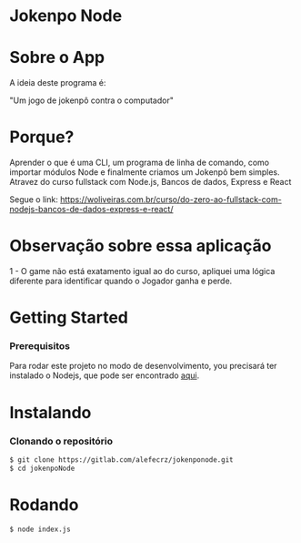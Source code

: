 # Jokenpo Node

# Sobre o App

A ideia deste programa é:

"Um jogo de jokenpô contra o computador"

# Porque?

Aprender o que é uma CLI, um programa de linha de comando, como importar módulos Node e finalmente criamos um Jokenpô bem simples.
Atravez do curso fullstack com Node.js, Bancos de dados, Express e React

Segue o link: 
https://woliveiras.com.br/curso/do-zero-ao-fullstack-com-nodejs-bancos-de-dados-express-e-react/

# Observação sobre essa aplicação

1 - O game não está exatamento igual ao do curso, apliquei uma lógica diferente para identificar quando o Jogador ganha e perde.

# Getting Started

### Prerequisitos

Para rodar este projeto no modo de desenvolvimento, you precisará ter instalado o Nodejs, que pode ser encontrado [aqui](https://nodejs.org/en/).

# Instalando

### Clonando o repositório

```sh
$ git clone https://gitlab.com/alefecrz/jokenponode.git
$ cd jokenpoNode
```

# Rodando

```sh
$ node index.js
```
